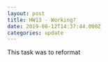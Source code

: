 ```yaml
---
layout: post
title: HW13 - Working?
date: 2019-08-12T14:37:44.000Z
categories: update
---
```

This task was to reformat 
